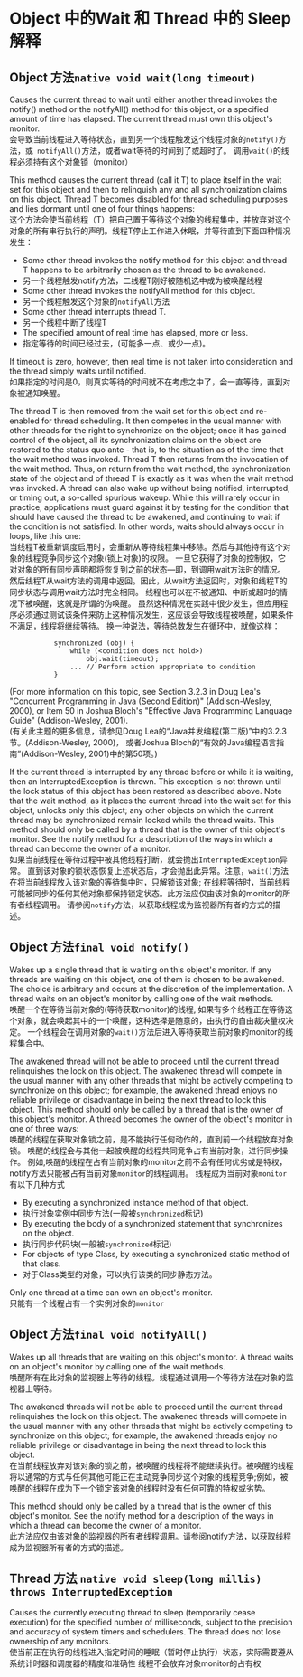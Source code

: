 # Object 中的Wait 和 Thread 中的 Sleep解释


## Object 方法`native void wait(long timeout)`
Causes the current thread to wait until either another thread invokes the notify() method or the notifyAll() method 
for this object, or a specified amount of time has elapsed.
The current thread must own this object's monitor.<br>
会导致当前线程进入等待状态，直到另一个线程触发这个线程对象的`notify()`方法，或` notifyAll()`方法，或者wait等待的时间到了或超时了。
调用`wait()`的线程必须持有这个对象锁（monitor）

This method causes the current thread (call it T) to place itself in the wait set for this object and then to 
relinquish any and all synchronization claims on this object. Thread T becomes disabled for thread scheduling 
purposes and lies dormant until one of four things happens:<br>
这个方法会使当前线程（T）把自己置于等待这个对象的线程集中，并放弃对这个对象的所有串行执行的声明。线程T停止工作进入休眠，并等待直到下面四种情况发生：

+ Some other thread invokes the notify method for this object and thread T happens 
to be arbitrarily chosen as the thread to be awakened.
+ 另一个线程触发notify方法，二线程T刚好被随机选中成为被唤醒线程
+ Some other thread invokes the notifyAll method for this object.
+ 另一个线程触发这个对象的`notifyAll`方法
+ Some other thread interrupts thread T.
+ 另一个线程中断了线程T
+ The specified amount of real time has elapsed, more or less. 
+ 指定等待的时间已经过去，(可能多一点、或少一点)。

If timeout is zero, however, then real time is not taken into consideration and the thread simply waits until notified.<br>
如果指定的时间是0，则真实等待的时间就不在考虑之中了，会一直等待，直到对象被通知唤醒。

The thread T is then removed from the wait set for this object and re-enabled for thread scheduling. 
It then competes in the usual manner with other threads for the right to synchronize on the object; 
once it has gained control of the object, all its synchronization claims on the object are restored 
to the status quo ante - that is, to the situation as of the time that the wait method was invoked. 
Thread T then returns from the invocation of the wait method. Thus, on return from the wait method, 
the synchronization state of the object and of thread T is exactly as it was when the wait method was invoked.
A thread can also wake up without being notified, interrupted, or timing out, a so-called spurious wakeup. 
While this will rarely occur in practice, applications must guard against it by testing for the condition 
that should have caused the thread to be awakened, and continuing to wait if the condition is not satisfied. 
In other words, waits should always occur in loops, like this one:<br>
当线程T被重新调度启用时，会重新从等待线程集中移除。然后与其他持有这个对象的线程竞争同步这个对象(锁上对象)的权限。
一旦它获得了对象的控制权，它对对象的所有同步声明都将恢复到之前的状态—即，到调用wait方法时的情况。
然后线程T从wait方法的调用中返回。因此，从wait方法返回时，对象和线程T的同步状态与调用wait方法时完全相同。
线程也可以在不被通知、中断或超时的情况下被唤醒，这就是所谓的伪唤醒。
虽然这种情况在实践中很少发生，但应用程序必须通过测试该条件来防止这种情况发生，这应该会导致线程被唤醒，如果条件不满足，线程将继续等待。
换一种说法，等待总数发生在循环中，就像这样：

```
           synchronized (obj) {
               while (<condition does not hold>)
                   obj.wait(timeout);
               ... // Perform action appropriate to condition
           }
```
       
(For more information on this topic, see Section 3.2.3 in Doug Lea's "Concurrent Programming in Java (Second Edition)" 
(Addison-Wesley, 2000), or Item 50 in Joshua Bloch's "Effective Java Programming Language Guide" (Addison-Wesley, 2001).<br>
(有关此主题的更多信息，请参见Doug Lea的“Java并发编程(第二版)”中的3.2.3节。(Addison-Wesley, 2000)，
或者Joshua Bloch的“有效的Java编程语言指南”(Addison-Wesley, 2001)中的第50项。)

If the current thread is interrupted by any thread before or while it is waiting, then an InterruptedException is thrown. 
This exception is not thrown until the lock status of this object has been restored as described above.
Note that the wait method, as it places the current thread into the wait set for this object, unlocks only this object; 
any other objects on which the current thread may be synchronized remain locked while the thread waits.
This method should only be called by a thread that is the owner of this object's monitor. 
See the notify method for a description of the ways in which a thread can become the owner of a monitor.<br>
如果当前线程在等待过程中被其他线程打断，就会抛出`InterruptedException`异常。
直到该对象的锁状态恢复上述状态后，才会抛出此异常。注意，`wait()`方法在将当前线程放入该对象的等待集中时，只解锁该对象;
在线程等待时，当前线程可能被同步的任何其他对象都保持锁定状态。此方法应仅由该对象的monitor的所有者线程调用。
请参阅`notify`方法，以获取线程成为监视器所有者的方式的描述。


## Object 方法`final void notify()`

Wakes up a single thread that is waiting on this object's monitor. If any threads are waiting on this object, 
one of them is chosen to be awakened. The choice is arbitrary and occurs at the discretion of the implementation. 
A thread waits on an object's monitor by calling one of the wait methods.<br>
唤醒一个在等待当前对象的(等待获取monitor)的线程, 如果有多个线程正在等待这个对象，就会唤起其中的一个唤醒，这种选择是随意的，由执行的自由裁决量权决定。
一个线程会在调用对象的`wait()`方法后进入等待获取当前对象的monitor的线程集合中。

The awakened thread will not be able to proceed until the current thread relinquishes the lock on this object. 
The awakened thread will compete in the usual manner with any other threads that might be actively competing to synchronize on this object; 
for example, the awakened thread enjoys no reliable privilege or disadvantage in being the next thread to lock this object.
This method should only be called by a thread that is the owner of this object's monitor. 
A thread becomes the owner of the object's monitor in one of three ways:<br>
唤醒的线程在获取对象锁之前，是不能执行任何动作的，直到前一个线程放弃对象锁。
唤醒的线程会与其他一起被唤醒的线程共同竞争占有当前对象，进行同步操作。
例如,唤醒的线程在占有当前对象的monitor之前不会有任何优劣或是特权，notify方法只能被占有当前对象`monitor`的线程调用。
线程成为当前对象`monitor`有以下几种方式

+ By executing a synchronized instance method of that object.
+ 执行对象实例中同步方法(一般被`synchronized`标记)
+ By executing the body of a synchronized statement that synchronizes on the object.
+ 执行同步代码块(一般被`synchronized`标记)
+ For objects of type Class, by executing a synchronized static method of that class.
+ 对于Class类型的对象，可以执行该类的同步静态方法。

Only one thread at a time can own an object's monitor.<br>
只能有一个线程占有一个实例对象的`monitor`

## Object 方法`final void notifyAll()`
Wakes up all threads that are waiting on this object's monitor. A thread waits on an object's monitor by calling one of the wait methods.<br>
唤醒所有在此对象的监视器上等待的线程。线程通过调用一个等待方法在对象的监视器上等待。

The awakened threads will not be able to proceed until the current thread relinquishes the lock on this object. The awakened threads will compete in the usual manner with any other threads that might be actively competing to synchronize on this object; for example, the awakened threads enjoy no reliable privilege or disadvantage in being the next thread to lock this object.<br>
在当前线程放弃对该对象的锁之前，被唤醒的线程将不能继续执行。被唤醒的线程将以通常的方式与任何其他可能正在主动竞争同步这个对象的线程竞争;例如，被唤醒的线程在成为下一个锁定该对象的线程时没有任何可靠的特权或劣势。

This method should only be called by a thread that is the owner of this object's monitor. See the notify method for a description of the ways in which a thread can become the owner of a monitor.<br>
此方法应仅由该对象的监视器的所有者线程调用。请参阅notify方法，以获取线程成为监视器所有者的方式的描述。


## Thread 方法 `native void sleep(long millis) throws InterruptedException`

Causes the currently executing thread to sleep (temporarily cease execution) for the specified number of milliseconds, 
subject to the precision and accuracy of system timers and schedulers. 
The thread does not lose ownership of any monitors.<br>
使当前正在执行的线程进入指定时间的睡眠（暂时停止执行）状态，实际需要遵从系统计时器和调度器的精度和准确性
线程不会放弃对象monitor的占有权

